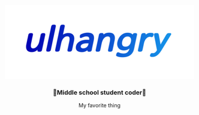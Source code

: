 <img src="github_ulhangry.png">
<h3 align="center">🔹Middle school student coder🔹</h3>
<p align="center">My favorite thing</p>
